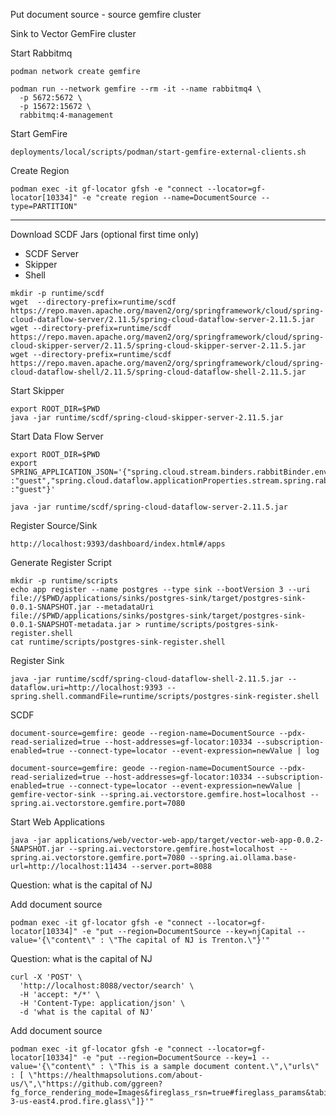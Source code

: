 

Put document source - source gemfire cluster

Sink to Vector GemFire cluster



Start Rabbitmq

```shell
podman network create gemfire
```

```shell
podman run --network gemfire --rm -it --name rabbitmq4 \
  -p 5672:5672 \
  -p 15672:15672 \
  rabbitmq:4-management
```


Start GemFire

```shell
deployments/local/scripts/podman/start-gemfire-external-clients.sh
```
Create Region


```shell
podman exec -it gf-locator gfsh -e "connect --locator=gf-locator[10334]" -e "create region --name=DocumentSource --type=PARTITION"
```

--------------

Download SCDF Jars (optional first time only)
- SCDF Server
- Skipper
- Shell

```shell
mkdir -p runtime/scdf
wget  --directory-prefix=runtime/scdf https://repo.maven.apache.org/maven2/org/springframework/cloud/spring-cloud-dataflow-server/2.11.5/spring-cloud-dataflow-server-2.11.5.jar
wget --directory-prefix=runtime/scdf https://repo.maven.apache.org/maven2/org/springframework/cloud/spring-cloud-skipper-server/2.11.5/spring-cloud-skipper-server-2.11.5.jar
wget --directory-prefix=runtime/scdf https://repo.maven.apache.org/maven2/org/springframework/cloud/spring-cloud-dataflow-shell/2.11.5/spring-cloud-dataflow-shell-2.11.5.jar
```

Start Skipper
```shell
export ROOT_DIR=$PWD
java -jar runtime/scdf/spring-cloud-skipper-server-2.11.5.jar
```


Start Data Flow Server
```shell
export ROOT_DIR=$PWD 
export SPRING_APPLICATION_JSON='{"spring.cloud.stream.binders.rabbitBinder.environment.spring.rabbitmq.username":"guest","spring.cloud.stream.binders.rabbitBinder.environment.spring.rabbitmq.password":"guest","spring.rabbitmq.username":"user","spring.rabbitmq.password":"bitnami","spring.cloud.dataflow.applicationProperties.stream.spring.rabbitmq.username" :"guest","spring.cloud.dataflow.applicationProperties.stream.spring.rabbitmq.password" :"guest"}'

java -jar runtime/scdf/spring-cloud-dataflow-server-2.11.5.jar
```


Register Source/Sink

```open
http://localhost:9393/dashboard/index.html#/apps
```


Generate Register Script

```shell
mkdir -p runtime/scripts
echo app register --name postgres --type sink --bootVersion 3 --uri file://$PWD/applications/sinks/postgres-sink/target/postgres-sink-0.0.1-SNAPSHOT.jar --metadataUri file://$PWD/applications/sinks/postgres-sink/target/postgres-sink-0.0.1-SNAPSHOT-metadata.jar > runtime/scripts/postgres-sink-register.shell
cat runtime/scripts/postgres-sink-register.shell
```


Register Sink

```shell
java -jar runtime/scdf/spring-cloud-dataflow-shell-2.11.5.jar --dataflow.uri=http://localhost:9393 --spring.shell.commandFile=runtime/scripts/postgres-sink-register.shell
````



SCDF

```shell
document-source=gemfire: geode --region-name=DocumentSource --pdx-read-serialized=true --host-addresses=gf-locator:10334 --subscription-enabled=true --connect-type=locator --event-expression=newValue | log
```


```shell
document-source=gemfire: geode --region-name=DocumentSource --pdx-read-serialized=true --host-addresses=gf-locator:10334 --subscription-enabled=true --connect-type=locator --event-expression=newValue | gemfire-vector-sink --spring.ai.vectorstore.gemfire.host=localhost --spring.ai.vectorstore.gemfire.port=7080
```

Start Web Applications

```shell
java -jar applications/web/vector-web-app/target/vector-web-app-0.0.2-SNAPSHOT.jar --spring.ai.vectorstore.gemfire.host=localhost --spring.ai.vectorstore.gemfire.port=7080 --spring.ai.ollama.base-url=http://localhost:11434 --server.port=8088
```


Question: what is the capital of NJ

Add document source

```shell
podman exec -it gf-locator gfsh -e "connect --locator=gf-locator[10334]" -e "put --region=DocumentSource --key=njCapital --value='{\"content\" : \"The capital of NJ is Trenton.\"}'"
```

Question: what is the capital of NJ

```shell
curl -X 'POST' \
  'http://localhost:8088/vector/search' \
  -H 'accept: */*' \
  -H 'Content-Type: application/json' \
  -d 'what is the capital of NJ'
```

Add document source 


```shell
podman exec -it gf-locator gfsh -e "connect --locator=gf-locator[10334]" -e "put --region=DocumentSource --key=1 --value='{\"content\" : \"This is a sample document content.\",\"urls\" : [ \"https://healthmapsolutions.com/about-us/\",\"https://github.com/ggreen?fg_force_rendering_mode=Images&fireglass_rsn=true#fireglass_params&tabid=a2c8ae713fb7ae4e&start_with_session_counter=2&application_server_address=isolation-3-us-east4.prod.fire.glass\"]}'"
```
